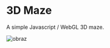 # 3D Maze

A simple Javascript / WebGL 3D maze.

![obraz](https://github.com/Baszkos/JS-Web-GL-3D-Maze/assets/64090155/3869b1c5-fa84-4869-bc7e-fd9b23f307f8)
